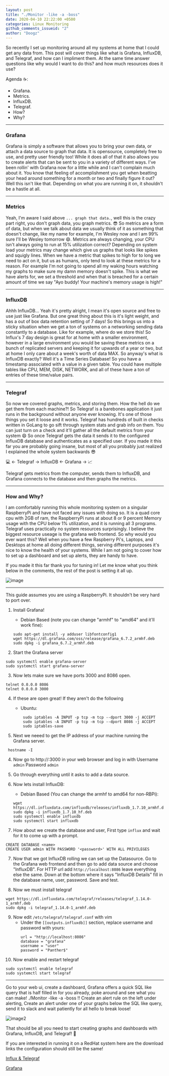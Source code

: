 ```yaml
---
layout: post
title: "./Monitor -like -a -boss"
date: 2020-04-10 22:22:00 +0500
categories: Linux Monitoring
github_comments_issueid: "2"
author: "Doogz"
---
```


So recently I set up monitoring around all my systems at home that I could get any data from. This post will cover things like what is Grafana, InfluxDB, and Telegraf, and how can I impliment them. At the same time answer questions like why would I want to do this? and how much resources does it use?
    
Agenda :coffee::
 - Grafana.
 - Metrics.
 - InfluxDB.
 - Telegraf.
 - How?
 - Why?
 
---

### Grafana
Grafana is simply a software that allows you to bring your own data, or attach a data source to graph that data. It is opensource, completely free to use, and pretty user friendly too! While it does all of that it also allows you to create alerts that can be sent to you in a variety of different ways.
I've been rollin' with Grafana now for a little while and I can't complain much about it. You know that feeling of accomplishment you get when beatting your head around something for a month or two and finally figure it out? Well this isn't like that. Depending on what you are running it on, it shouldn't be a hastle at all.

---

### Metrics
Yeah, I'm aware I said above `... graph that data.`, well this is the crazy part right, you don't graph data, you graph metrics. :sunglasses:
So metrics are a form of data, but when we talk about data we usually think of it as something that doesn't change, like my name for example, I'm Wesley now and I am 99% sure I'll be Wesley tomorrow :smile:. Metrics are always changing, your CPU isn't always going to run at 15% utilization correct? Depending on system load your metrics may change which give us graphs that looks like spikes and squigly lines.
When we have a metric that spikes to high for to long we need to act on it, but us as humans, only tend to look at these metrics for a reason. For example I'm not going to spend all my waking hours watching my graphs to make sure my damn memory doesn't spike. This is what we have alerts for, we set a threshold and when that is breached for a certain amount of time we say "Ayo buddy! Your machine's memory usage is high!"

---

### InfluxDB
Ahhh InfluxDB... Yeah it's pretty alright, I mean it's open source and free to use just like Grafana. But one great thing about this is it's light weight, and has a out of box data retention setting of 7 days! So this brings us into a sticky situation when we get a ton of systems on a networking sending data constantly to a database. Like for example, where do we store this!
So Influx's 7 day design is great for at home with a smaller environment, however in a large environment you would be saving these metrics on a bunch of replicated servers and keeping it for upwards of a year or two, but at home I only care about a week's worth of data MAX. So anyway's what is InfluxDB exactly? Well it's a Time Series Database! So you have a timestamp associated with a value in a given table.
You could have multiple tables like CPU, MEM, DISK, NETWORK, and all of these have a ton of entries of these time/value pairs.

---

### Telegraf
So now we covered graphs, metrics, and storing them. How the hell do we get them from each machine?! So Telegraf is a barebones application it just runs in the background without anyone ever knowing. It's one of those things you set it loose and it works. Telegraf has hundreds of built in checks written in GoLang to go sift through system stats and grab info on them. You can just turn on a check and it'll gather all the default metrics from your system :smile:
So once Telegraf gets the data it sends it to the configured InfluxDB database and authenticates as a specified user.
If you made it this far you are probably going insane, but most of all you probably just realized I explained the whole system backwards :sunglasses:

:computer: <- Telegraf -> InfluxDB <- Grafana -> :chart_with_upwards_trend: 

Telegraf gets metrics from the computer, sends them to InfluxDB, and Grafana connects to the database and then graphs the metrics.

---

### How and Why?

I am comfortably running this whole monitoring system on a singular RaspberryPi and have not faced any issues with doing so. It is a quad core cpu with 2GB of ram, the RaspberryPi runs at about 8 or 9 percent Memory usage with the CPU below 1% utilization, and it is running all 3 programs.
Telegraf uses practically no system resources surprisingly. I believe the biggest resource useage is the grafana web frontend. So why would you ever want this? Well when you have a few Raspberry Pi's, Laptops, and Desktops at home all doing different things, serving different purposes it's nice to know the health of your systems.
While I am not going to cover how to set up a dashboard and set up alerts, they are handy to have.

If you made it this far thank you for tuning in! Let me know what you think below in the comments, the rest of the post is setting it all up.

![image](/assets/Pics/dashboardgraphs.png)

---

This guide assumes you are using a RaspberryPi. It shouldn't be very hard to port over.

1) Install Grafana!
    - Debian Based (note you can change "armhf" to "amd64" and it'll work fine):
    ```
    sudo apt-get install -y adduser libfontconfig1
    wget https://dl.grafana.com/oss/release/grafana_6.7.2_armhf.deb
    sudo dpkg -i grafana_6.7.2_armhf.deb
    ```
    
2) Start the Grafana server
```
sudo systemctl enable grafana-server
sudo systemctl start grafana-server
```

3) Now lets make sure we have ports 3000 and 8086 open.
```
telnet 0.0.0.0 8086
telnet 0.0.0.0 3000
```

4) If these are open great! If they aren't do the following
    - Ubuntu: 
       ```
        sudo iptables -A INPUT -p tcp -m tcp --dport 3000 -j ACCEPT
        sudo iptables -A INPUT -p tcp -m tcp --dport 8086 -j ACCEPT
        sudo iptables-save
       ```
       
5) Next we neeed to get the IP address of your machine running the Grafana server.
```
 hostname -I
```
4) Now go to http://<ipaddress>:3000 in your web browser and log in with Username `admin` Password `admin`

5) Go through everything until it asks to add a data source.

5) Now lets install InfluxDB:
    - Debian Based (You can change the armhf to amd64 for non-RBPi):
    ```
    wget https://dl.influxdata.com/influxdb/releases/influxdb_1.7.10_armhf.deb
    sudo dpkg -i influxdb_1.7.10_hf.deb
    sudo systemctl enable influxdb
    sudo systemctl start influxdb
    ```
 
6) How about we create the database and user, First type `influx` and wait for it to come up with a prompt.
```
CREATE DATABASE <name>
CREATE USER admin WITH PASSWORD '<password>' WITH ALL PRIVILEGES
```

7) Now that we got InfluxDB rolling we can set up the Datasource. Go to the Grafana web frontend and then go to add data source and choose "InfluxDB".
For HTTP url add `http://localhost:8086` leave everything else the same. Down at the bottom where it says "InfluxDB Details" fill in the database name, user, password. Save and test.

8) Now we must install telegraf
```
wget https://dl.influxdata.com/telegraf/releases/telegraf_1.14.0-1_armhf.deb
sudo dpkg -i telegraf_1.14.0-1_armhf.deb
```

9) Now edit `/etc/telegraf/telegraf.conf` with vim
    - Under the `[[outputs.influxdb]]` section, replace username and password with yours:
      ```
      url = "http://localhost:8086"
      database = "grafana"
      username = "user"
      password = "Panther$"
      ```
10) Now enable and restart telegraf
```
sudo systemctl enable telegraf
sudo systemctl start telegraf
```
---
Go to your web ui, create a dashboard, Grafana offers a quick SQL like query that is half filled in for you already, poke around and see what you can make! ./Monitor -like -a -boss !! Create an alert rule on the left under alerting, Create an alert under one of your graphs below the SQL like query, send it to slack and wait patiently for all hello to break loose!

![image2](/assets/Pics/query.PNG)

That should be all you need to start creating graphs and dashboards with Grafana, InfluxDB, and Telegraf! :beer:

If you are interested in running it on a RedHat system here are the download links the configuration should still be the same!

[Influx & Telegraf](https://portal.influxdata.com/downloads/) 

[Grafana](https://grafana.com/grafana/download?platform=linux)
